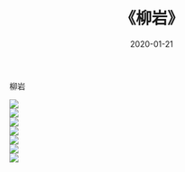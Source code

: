 ﻿---
layout: post
title:  《柳岩》
date:   2020-01-21
img: http://img.660000.xyz/Sharelink/壁纸/明星魅力/华人明星/柳岩/000.jpg
categories: [美女, 清纯, 唯美]
---

柳岩

 ![](http://img.660000.xyz/Sharelink/壁纸/明星魅力/华人明星/柳岩/001.jpg) <br>![](http://img.660000.xyz/Sharelink/壁纸/明星魅力/华人明星/柳岩/002.jpg) <br>![](http://img.660000.xyz/Sharelink/壁纸/明星魅力/华人明星/柳岩/003.jpg) <br>![](http://img.660000.xyz/Sharelink/壁纸/明星魅力/华人明星/柳岩/004.jpg) <br>![](http://img.660000.xyz/Sharelink/壁纸/明星魅力/华人明星/柳岩/005.jpg) <br>![](http://img.660000.xyz/Sharelink/壁纸/明星魅力/华人明星/柳岩/006.jpg) <br>![](http://img.660000.xyz/Sharelink/壁纸/明星魅力/华人明星/柳岩/007.jpg) <br>